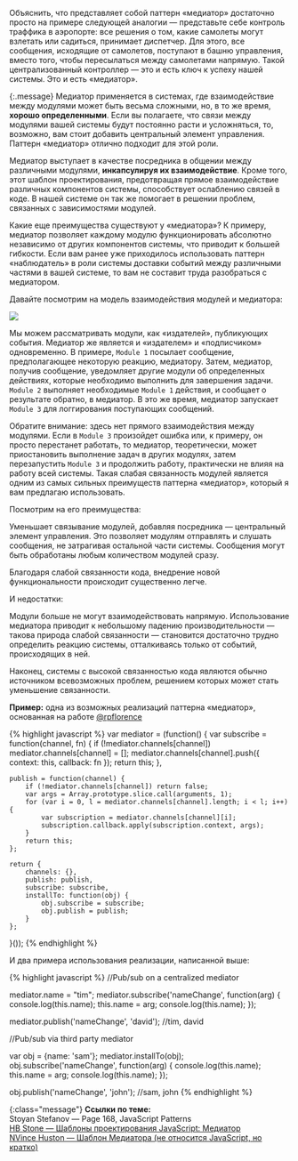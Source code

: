 <!-- ### Паттерн «Медиатор» -->

Объяснить, что представляет собой паттерн «медиатор» достаточно просто на примере
следующей аналогии — представьте себе контроль траффика в аэропорте: все решения
о том, какие самолеты могут взлетать или садиться, принимает диспетчер. Для этого,
все сообщения, исходящие от самолетов, поступают в башню управления, вместо того,
чтобы пересылаться между самолетами напрямую. Такой централизованный контроллер —
это и есть ключ к успеху нашей системы. Это и есть «медиатор».

{:.message}
Медиатор применяется в системах, где взаимодействие между модулями может быть
весьма сложными, но, в то же время, **хорошо определенными**. Если вы полагаете,
что связи между модулями вашей системы будут постоянно расти и усложняться, то, 
возможно, вам стоит добавить центральный элемент управления. Паттерн «медиатор»
отлично подходит для этой роли.

Медиатор выступает в качестве посредника в общении между различными модулями,
**инкапсулируя их взаимодействие**. Кроме того, этот шаблон проектирования,
предотвращая прямое взаимодействие различных компонентов системы, способствует
ослаблению связей в коде. В нашей системе он так же помогает в решении проблем,
связанных с зависимостями модулей.

Какие еще преимущества существуют у «медиатора»? К примеру, медиатор позволяет
каждому модулю функционировать абсолютно независимо от других компонентов системы,
что приводит к большей гибкости. Если вам ранее уже приходилось использовать
паттерн «наблюдатель» в роли системы доставки событий между различными частями
в вашей системе, то вам не составит труда разобраться с медиатором.

Давайте посмотрим на модель взаимодействия модулей и медиатора:

![][7]

Мы можем рассматривать модули, как «издателей», публикующих события. Медиатор же
является и «издателем» и «подписчиком» одновременно. В примере, `Module 1` посылает
сообщение, предполагающее некоторую реакцию, медиатору. Затем, медиатор, получив
сообщение, уведомляет другие модули об определенных действиях, которые необходимо
выполнить для завершения задачи. `Module 2` выполняет необходимые `Module 1`
действия, и сообщает о результате обратно, в медиатор. В это же время, медиатор
запускает `Module 3` для логгирования поступающих сообщений.

Обратите внимание: здесь нет прямого взаимодействия между модулями. Если
в `Module 3` произойдет ошибка или, к примеру, он просто перестанет работать,
то медиатор, теоретически, может приостановить выполнение задач в других модулях,
затем перезапустить `Module 3` и продолжить работу, практически не влияя на работу
всей системы. Такая слабая связанность модулей является одним из самых сильных
преимуществ паттерна «медиатор», который я вам предлагаю использовать.

Посмотрим на его преимущества:

Уменьшает связывание модулей, добавляя посредника — центральный элемент управления.
Это позволяет модулям отправлять и слушать сообщения, не затрагивая остальной
части системы. Сообщения могут быть обработаны любым количеством модулей сразу.


Благодаря слабой связанности кода, внедрение новой функциональности 
происходит существенно легче.


И недостатки:

Модули больше не могут взаимодействовать напрямую. Использование медиатора
приводит к небольшому падению производительности — такова природа слабой
связанности — становится достаточно трудно определить реакцию системы,
отталкиваясь только от событий, происходящих в ней. 

Наконец, системы с высокой связанностью кода являются обычно источником
всевозможных проблем, решением которых может стать уменьшение связанности.


**Пример:** одна из возможных реализаций паттерна «медиатор», основанная на работе
[@rpflorence][8]

{% highlight javascript %}
var mediator = (function() {
    var subscribe = function(channel, fn) {
        if (!mediator.channels[channel]) mediator.channels[channel] = [];
        mediator.channels[channel].push({ context: this, callback: fn });
        return this;
    },
 
    publish = function(channel) {
        if (!mediator.channels[channel]) return false;
        var args = Array.prototype.slice.call(arguments, 1);
        for (var i = 0, l = mediator.channels[channel].length; i < l; i++) {
            var subscription = mediator.channels[channel][i];
            subscription.callback.apply(subscription.context, args);
        }
        return this;
    };
 
    return {
        channels: {},
        publish: publish,
        subscribe: subscribe,
        installTo: function(obj) {
            obj.subscribe = subscribe;
            obj.publish = publish;
        }
    };

}());
{% endhighlight %}


И два примера использования реализации, написанной выше:

{% highlight javascript %}
//Pub/sub on a centralized mediator

mediator.name = "tim";
mediator.subscribe('nameChange', function(arg) {
    console.log(this.name);
    this.name = arg;
    console.log(this.name);
});

mediator.publish('nameChange', 'david'); //tim, david


//Pub/sub via third party mediator

var obj = {name: 'sam'};
mediator.installTo(obj);
obj.subscribe('nameChange', function(arg) {
    console.log(this.name);
    this.name = arg;
    console.log(this.name);
});

obj.publish('nameChange', 'john'); //sam, john
{% endhighlight %}

{:class="message"}
**Ссылки по теме:**  
Stoyan Stefanov — Page 168, JavaScript Patterns  
[HB Stone — Шаблоны проектирования JavaScript: Медиатор][1]  
[NVince Huston — Шаблон Медиатора (не относится JavaScript, но кратко)][2]  


[1]: http://arguments.callee.info/2009/05/18/javascript-design-patterns--mediator/
[2]: http://www.vincehuston.org/dp/mediator.html

[7]: /assets/img/chart4a.jpg
[8]: https://github.com/rpflorence
